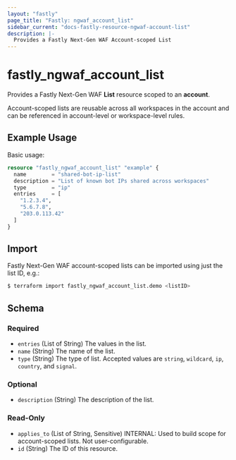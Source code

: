 ```yaml
---
layout: "fastly"
page_title: "Fastly: ngwaf_account_list"
sidebar_current: "docs-fastly-resource-ngwaf-account-list"
description: |-
  Provides a Fastly Next-Gen WAF Account-scoped List
---
```


# fastly_ngwaf_account_list

Provides a Fastly Next-Gen WAF **List** resource scoped to an **account**.

Account-scoped lists are reusable across all workspaces in the account and can be referenced in account-level or workspace-level rules.

## Example Usage

Basic usage:

```terraform
resource "fastly_ngwaf_account_list" "example" {
  name        = "shared-bot-ip-list"
  description = "List of known bot IPs shared across workspaces"
  type        = "ip"
  entries     = [
    "1.2.3.4",
    "5.6.7.8",
    "203.0.113.42"
  ]
}
```

## Import

Fastly Next-Gen WAF account-scoped lists can be imported using just the list ID, e.g.:

```sh
$ terraform import fastly_ngwaf_account_list.demo <listID>
```

<!-- schema generated by tfplugindocs -->
## Schema

### Required

- `entries` (List of String) The values in the list.
- `name` (String) The name of the list.
- `type` (String) The type of list. Accepted values are `string`, `wildcard`, `ip`, `country`, and `signal`.

### Optional

- `description` (String) The description of the list.

### Read-Only

- `applies_to` (List of String, Sensitive) INTERNAL: Used to build scope for account-scoped lists. Not user-configurable.
- `id` (String) The ID of this resource.
